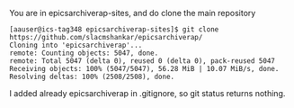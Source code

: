 You are in epicsarchiverap-sites, and do clone the main repository

```
[aauser@ics-tag348 epicsarchiverap-sites]$ git clone https://github.com/slacmshankar/epicsarchiverap/
Cloning into 'epicsarchiverap'...
remote: Counting objects: 5047, done.
remote: Total 5047 (delta 0), reused 0 (delta 0), pack-reused 5047
Receiving objects: 100% (5047/5047), 56.28 MiB | 10.07 MiB/s, done.
Resolving deltas: 100% (2508/2508), done.
```

I added already epicsarchiverap in .gitignore, so git status returns nothing.





